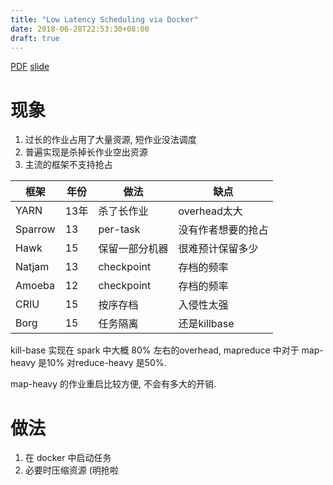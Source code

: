 ```yaml
---
title: "Low Latency Scheduling via Docker"
date: 2018-06-28T22:53:30+08:00
draft: true
---
```


[PDF](/pdf/atc17-chen_wei.pdf)
[slide](/pdf/atc_slides_chen_wei_0.pdf)

# 现象

1. 过长的作业占用了大量资源, 短作业没法调度
2. 普遍实现是杀掉长作业空出资源
3. 主流的框架不支持抢占


 框架 | 年份 | 做法 | 缺点
 -----|-----|-----|-----
YARN|13年|杀了长作业|overhead太大
Sparrow|13|per-task|没有作者想要的抢占
Hawk|15|保留一部分机器|很难预计保留多少
Natjam|13|checkpoint|存档的频率
Amoeba|12|checkpoint|存档的频率
CRIU|15|按序存档|入侵性太强
Borg|15|任务隔离|还是killbase


kill-base 实现在 spark 中大概 80% 左右的overhead, mapreduce 中对于 map-heavy 是10% 对reduce-heavy 是50%.

map-heavy 的作业重启比较方便, 不会有多大的开销.

# 做法

1. 在 docker 中启动任务
2. 必要时压缩资源 (明抢啦

